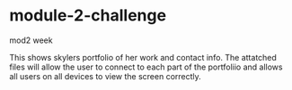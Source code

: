 # module-2-challenge
mod2 week

This shows skylers portfolio of her work and contact info. The attatched files will allow the user to connect to each part of the portfoliio and allows all users on all devices to view the screen correctly.
